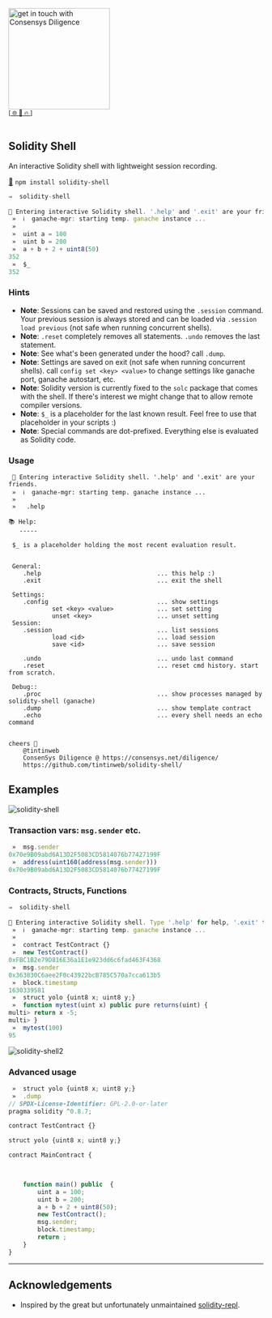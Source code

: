 [<img width="200" alt="get in touch with Consensys Diligence" src="https://user-images.githubusercontent.com/2865694/56826101-91dcf380-685b-11e9-937c-af49c2510aa0.png">](https://diligence.consensys.net)<br/>
<sup>
[[  🌐  ](https://diligence.consensys.net)  [  📩  ](https://github.com/ConsenSys/vscode-solidity-doppelganger/blob/master/mailto:diligence@consensys.net)  [  🔥  ](https://consensys.github.io/diligence/)]
</sup><br/><br/>


## Solidity Shell

An interactive Solidity shell with lightweight session recording.

[💾](https://www.npmjs.com/package/solidity-shell) `npm install solidity-shell` 


```javascript
⇒  solidity-shell
 
🚀 Entering interactive Solidity shell. '.help' and '.exit' are your friends.
 »  ℹ️  ganache-mgr: starting temp. ganache instance ...
 »
 »  uint a = 100
 »  uint b = 200
 »  a + b + 2 + uint8(50)
352
 »  $_
352
```

### Hints

* **Note**: Sessions can be saved and restored using the `.session` command. Your previous session is always stored and can be loaded via `.session load previous` (not safe when running concurrent shells).
* **Note**: `.reset` completely removes all statements. `.undo` removes the last statement.
* **Note**: See what's been generated under the hood? call `.dump`.
* **Note**: Settings are saved on exit (not safe when running concurrent shells). call `config set <key> <value>` to change settings like ganache port, ganache autostart, etc.
* **Note**: Solidity version is currently fixed to the `solc` package that comes with the shell. If there's interest we might change that to allow remote compiler versions.
* **Note**: `$_` is a placeholder for the last known result. Feel free to use that placeholder in your scripts :)
* **Note**: Special commands are dot-prefixed. Everything else is evaluated as Solidity code.

### Usage

```shell
 🚀 Entering interactive Solidity shell. '.help' and '.exit' are your friends.
 »  ℹ️  ganache-mgr: starting temp. ganache instance ...
 »
 »   .help

📚 Help:
   -----

 $_ is a placeholder holding the most recent evaluation result.


 General:
    .help                                ... this help :)
    .exit                                ... exit the shell

 Settings:
    .config                              ... show settings
            set <key> <value>            ... set setting
            unset <key>                  ... unset setting
 Session:
    .session                             ... list sessions
            load <id>                    ... load session
            save <id>                    ... save session
            
    .undo                                ... undo last command
    .reset                               ... reset cmd history. start from scratch.

 Debug::
    .proc                                ... show processes managed by solidity-shell (ganache)
    .dump                                ... show template contract
    .echo                                ... every shell needs an echo command


cheers 🙌 
    @tintinweb 
    ConsenSys Diligence @ https://consensys.net/diligence/
    https://github.com/tintinweb/solidity-shell/ 
```

## Examples 


![solidity-shell](https://user-images.githubusercontent.com/2865694/131328119-e363f20a-f627-43fc-8801-8d6613ad740f.gif)


### Transaction vars: `msg.sender` etc.

```javascript
 »  msg.sender
0x70e9B09abd6A13D2F5083CD5814076b77427199F
 »  address(uint160(address(msg.sender)))
0x70e9B09abd6A13D2F5083CD5814076b77427199F
```

### Contracts, Structs, Functions

```javascript
⇒  solidity-shell
 
🚀 Entering interactive Solidity shell. Type '.help' for help, '.exit' to exit.
 »  ℹ️  ganache-mgr: starting temp. ganache instance ...
 »
 »  contract TestContract {}
 »  new TestContract()
0xFBC1B2e79D816E36a1E1e923dd6c6fad463F4368
 »  msg.sender
0x363830C6aee2F0c43922bcB785C570a7cca613b5
 »  block.timestamp
1630339581
 »  struct yolo {uint8 x; uint8 y;}
 »  function mytest(uint x) public pure returns(uint) {
multi> return x -5;
multi> }
 »  mytest(100)
95
```

![solidity-shell2](https://user-images.githubusercontent.com/2865694/131328490-e211e89b-ac59-4729-972b-3e3b19b75cfc.gif)

### Advanced usage

```javascript
 »  struct yolo {uint8 x; uint8 y;}
 »  .dump
// SPDX-License-Identifier: GPL-2.0-or-later
pragma solidity ^0.8.7;

contract TestContract {}

struct yolo {uint8 x; uint8 y;}

contract MainContract {

    

    function main() public  {
        uint a = 100;
        uint b = 200;
        a + b + 2 + uint8(50);
        new TestContract();
        msg.sender;
        block.timestamp;
        return ;
    }
}
```
____


## Acknowledgements

* Inspired by the great but unfortunately unmaintained [solidity-repl](https://github.com/raineorshine/solidity-repl).
